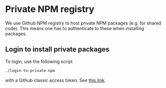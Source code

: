 # Private NPM registry

We use Github NPM registry to host private NPM packages (e.g. for shared code). This means one has to authenticate to these when installing packages.

## Login to install private packages

To login, use the following script

```sh
./login-to-private-npm
```

with a Github classic access token. See [this link](https://docs.github.com/en/packages/working-with-a-github-packages-registry/working-with-the-npm-registry#authenticating-with-a-personal-access-token).
